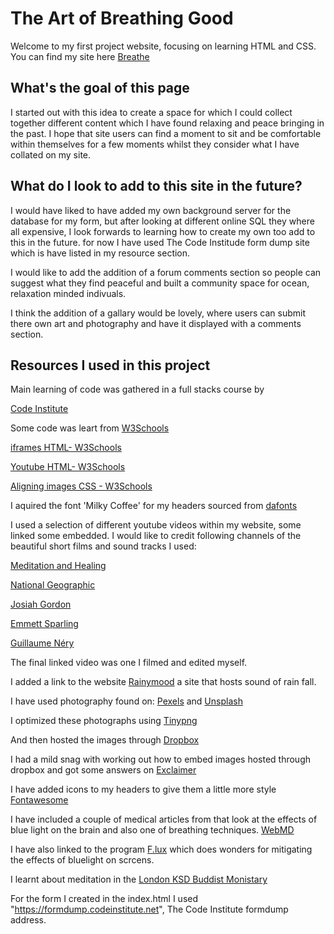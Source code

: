 <h1>The Art of Breathing Good</h1>

Welcome to my first project website, focusing on learning HTML and CSS.<br>
You can find my site here [Breathe](https://ashmcloud.github.io/Breathe-Project-One/index.html)

<h2>What's the goal of this page</h2>

I started out with this idea to create a space for which I could collect together different content which I have found relaxing and peace bringing in the past. I hope that site users can find a moment to sit and be comfortable within themselves for a few moments whilst they consider what I have collated on my site.

<h2>What do I look to add to this site in the future?</h2>

I would have liked to have added my own background server for the database for my form, but after looking at different online SQL they where all expensive, I look forwards to learning how to create my own too add to this in the future. for now I have used The Code Institude form dump site which is have listed in my resource section.

I would like to add the addition of a forum comments section so people can suggest what they find peaceful and built a community space for ocean, relaxation minded indivuals.

I think the addition of a gallary would be lovely, where users can submit there own art and photography and have it displayed with a comments section.

<h2>Resources I used in this project</h2>

Main learning of code was gathered in a full stacks course by

[Code Institute](https://codeinstitute.net/)

Some code was leart from [W3Schools](https://www.w3schools.com/)

[iframes HTML- W3Schools](https://www.w3schools.com/html/html_iframe.asp)

[Youtube HTML- W3Schools](https://www.w3schools.com/html/html_youtube.asp)

[Aligning images CSS - W3Schools](https://www.w3schools.com/howto/howto_css_images_side_by_side.asp)

I aquired the font 'Milky Coffee' for my headers sourced from [dafonts](https://www.dafont.com/milky-coffee.font)

I used a selection of different youtube videos within my website, some linked some embedded. I would like to credit following channels of the beautiful short films and sound tracks I used:

[Meditation and Healing](https://www.youtube.com/watch?v=cFfP7N8wpMA&t=510s)

[National Geographic](https://www.youtube.com/watch?v=L4qM1IEhtNQ&t=3s)

[Josiah Gordon](https://www.youtube.com/watch?v=NsmGYTPF9AE)

[Emmett Sparling](https://www.youtube.com/watch?v=boHVOGkgIHk)

[Guillaume Néry](https://www.youtube.com/watch?v=CC6bip-VCxg)

The final linked video was one I filmed and edited myself.

I added a link to the website [Rainymood](https://www.rainymood.com/) a site that hosts sound of rain fall.

I have used photography found on: [Pexels](https://www.pexels.com/) and [Unsplash](https://unsplash.com/)

I optimized these photographs using [Tinypng](https://tinypng.com/)

And then hosted the images through [Dropbox](https://www.dropbox.com/)

I had a mild snag with working out how to embed images hosted through dropbox and got some answers on [Exclaimer](https://support.exclaimer.com/hc/en-gb/articles/360018586691-How-to-host-an-image-using-Dropbox)

I have added icons to my headers to give them a little more style [Fontawesome](https://fontawesome.com/)

I have included a couple of medical articles from that look at the effects of blue light on the brain and also one of breathing techniques. [WebMD](https://www.webmd.com/)

I have also linked to the program [F.lux](https://justgetflux.com/) which does wonders for mitigating the effects of bluelight on scrcens.

I learnt about meditation in the [London KSD Buddist Monistary](https://london.samye.org/framework/main.php?url=/)

For the form I created in the index.html I used "https://formdump.codeinstitute.net", The Code Institute formdump address.



